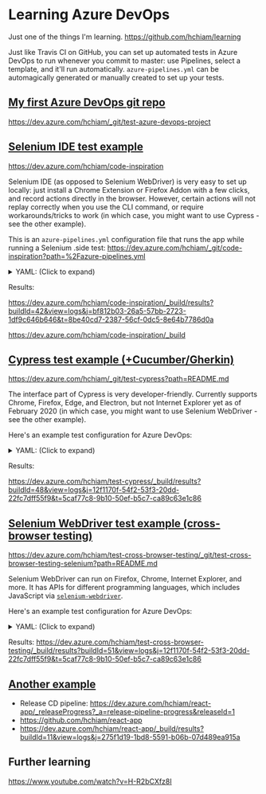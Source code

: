 # Learning Azure DevOps

Just one of the things I'm learning. <https://github.com/hchiam/learning>

Just like Travis CI on GitHub, you can set up automated tests in Azure DevOps to run whenever you commit to master: use Pipelines, select a template, and it'll run automatically. `azure-pipelines.yml` can be automagically generated or manually created to set up your tests.

## [My first Azure DevOps git repo](https://dev.azure.com/hchiam/_git/test-azure-devops-project)

<https://dev.azure.com/hchiam/_git/test-azure-devops-project>

## [Selenium IDE test example](https://dev.azure.com/hchiam/code-inspiration)

<https://dev.azure.com/hchiam/code-inspiration>

Selenium IDE (as opposed to Selenium WebDriver) is very easy to set up locally: just install a Chrome Extension or Firefox Addon with a few clicks, and record actions directly in the browser. However, certain actions will not replay correctly when you use the CLI command, or require workarounds/tricks to work (in which case, you might want to use Cypress - see the other example).

This is an `azure-pipelines.yml` configuration file that runs the app while running a Selenium .side test: <https://dev.azure.com/hchiam/_git/code-inspiration?path=%2Fazure-pipelines.yml>

<details>

<summary>YAML: (Click to expand)</summary>

```yaml
trigger:
- master

pool:
  vmImage: 'ubuntu-latest'
  name: Azure Pipelines
  demands: npm

stages:
- stage: Test
  jobs:
  - job: TestJob
    displayName: Agent Job 1
    steps:
    - task: Npm@1
      displayName: install
      inputs:
        verbose: false

    - task: Npm@1
      displayName: 'install chromedriver'
      inputs:
        command: custom
        verbose: false
        customCommand: 'install chromedriver'

    - task: Npm@1
      displayName: 'install selenium-side-runner'
      inputs:
        command: custom
        verbose: false
        customCommand: 'install selenium-side-runner'

    - task: Npm@1
      displayName: 'install react-scripts'
      inputs:
        command: custom
        verbose: false
        customCommand: 'install react-scripts'

    - script: 'npx react-scripts build'
      displayName: 'build (npx)'

    - script: 'npx react-scripts start & npm run side-test'
      displayName: 'start (npx) & side-test'
```

</details>

Results:

<https://dev.azure.com/hchiam/code-inspiration/_build/results?buildId=42&view=logs&j=bf812b03-26a5-57bb-2723-1df9c646b646&t=8be40cd7-2387-56cf-0dc5-8e64b7786d0a>

<https://dev.azure.com/hchiam/code-inspiration/_build>

## [Cypress test example (+Cucumber/Gherkin)](https://dev.azure.com/hchiam/_git/test-cypress?path=README.md)

<https://dev.azure.com/hchiam/_git/test-cypress?path=README.md>

The interface part of Cypress is very developer-friendly. Currently supports Chrome, Firefox, Edge, and Electron, but not Internet Explorer yet as of February 2020 (in which case, you might want to use Selenium WebDriver - see the other example).

Here's an example test configuration for Azure DevOps:

<details>

<summary>YAML: (Click to expand)</summary>

```yml
trigger:
- master

pool:
  vmImage: 'ubuntu-latest'

steps:
- task: NodeTool@0
  inputs:
    versionSpec: '10.x'
  displayName: 'Install Node.js'

- script: npm install
  displayName: 'Install Dependencies'

- script: npx cypress run
  displayName: 'Run Cypress Test'
```

</details>

Results:

<https://dev.azure.com/hchiam/test-cypress/_build/results?buildId=48&view=logs&j=12f1170f-54f2-53f3-20dd-22fc7dff55f9&t=5caf77c8-9b10-50ef-b5c7-ca89c63e1c86>

## [Selenium WebDriver test example (cross-browser testing)](https://dev.azure.com/hchiam/test-cross-browser-testing/_git/test-cross-browser-testing-selenium?path=README.md)

<https://dev.azure.com/hchiam/test-cross-browser-testing/_git/test-cross-browser-testing-selenium?path=README.md>

Selenium WebDriver can run on Firefox, Chrome, Internet Explorer, and more. It has APIs for different programming languages, which includes JavaScript via [`selenium-webdriver`](https://www.npmjs.com/package/selenium-webdriver#installation).

Here's an example test configuration for Azure DevOps:

<details>

<summary>YAML: (Click to expand)</summary>

```yml
trigger:
- master

pool:
  vmImage: 'ubuntu-latest'

steps:
- task: NodeTool@0
  inputs:
    versionSpec: '10.x'
  displayName: 'Install Node.js'

- script: npm install
  displayName: 'Install Dependencies'

- script: node index
  displayName: 'Run Selenium WebDriver Test'
```

</details>

Results: <https://dev.azure.com/hchiam/test-cross-browser-testing/_build/results?buildId=51&view=logs&j=12f1170f-54f2-53f3-20dd-22fc7dff55f9&t=5caf77c8-9b10-50ef-b5c7-ca89c63e1c86>

## [Another example](https://dev.azure.com/hchiam/react-app/_releaseProgress?_a=release-pipeline-progress&releaseId=1)

- Release CD pipeline: <https://dev.azure.com/hchiam/react-app/_releaseProgress?_a=release-pipeline-progress&releaseId=1>
- <https://github.com/hchiam/react-app>
- <https://dev.azure.com/hchiam/react-app/_build/results?buildId=11&view=logs&j=275f1d19-1bd8-5591-b06b-07d489ea915a>

## Further learning

<https://www.youtube.com/watch?v=H-R2bCXfz8I>
